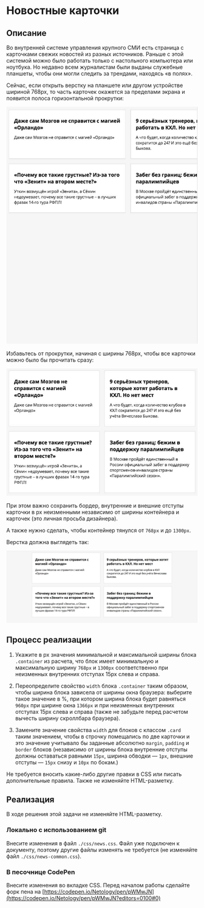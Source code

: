 # Новостные карточки

## Описание
Во внутренней системе управления крупного СМИ есть страница с карточками свежих новостей из разных источников.
Раньше с этой системой можно было работать только с настольного компьютера или ноутбука. Но недавно всем журналистам были выданы служебные планшеты, чтобы они могли следить за трендами, находясь «в полях».

Сейчас, если открыть верстку на планшете или другом устройстве шириной 768px, то часть карточек окажется за пределами экрана и появится полоса горизонтальной прокрутки:

![Horizontal scrollbar on the news block](../../sources/fluid-news-scrollbar.jpg)
 
Избавьтесь от прокрутки, начиная с ширины 768px, чтобы все карточки можно было бы прочитать сразу:

![the news block on a tablet](../../sources/fluid-news-tablet.jpg)

При этом важно сохранить бордер, внутренние и внешние отступы карточки в px неизменными независимо от ширины контейнера и карточек (это личная просьба дизайнера).

А также нужно сделать, чтобы контейнер тянулся от  `768px` и до `1300px`.

Верстка должна выглядеть так:

![the news block on a desktop](../../sources/fluid-news-desktop.jpg)

## Процесс реализации

1. Укажите в px значения минимальной и максимальной ширины блока `.container` из расчета, что блок имеет минимальную и максимальную ширину `768px` и `1300px` соответственно при неизменных внутренних отступах 15px слева и справа.

2. Переопределите свойство `width` блока `.container` таким образом, чтобы ширина блока зависела от ширины окна браузера: выберите такое значение в %, при котором ширина блока будет равняться `960px` при ширине окна `1366px` и при неизменных внутренних отступах 15px слева и справа (также не забудьте перед расчетом вычесть ширину скроллбара браузера). 

3. Замените значение свойства `width` для блоков с классом `.card` таким значением, чтобы в строчку помещались по две карточки и это значение учитывало бы заданные абсолютно `margin`, `padding` и `border` блоков
 (независимо от ширины блока внутренние отступы должны оставаться равными `15px`, ширина обводки &mdash; `1px`, внешние отступы &mdash; `15px` снизу и `10px` по бокам.)

Не требуется вносить какие-либо другие правки в CSS или писать дополнительные правила. Также не изменяйте HTML-разметку.

## Реализация

В ходе решения этой задачи не изменяйте HTML-разметку.

### Локально с использованием git

Внесите изменения в файл `./css/news.css`. Файл уже подключен к документу, поэтому другие файлы изменять не требуется (не изменяйте файл `./css/news-common.css`).

### В песочнице CodePen

Внесите изменения во вкладке CSS. Перед началом работы сделайте форк пена на [https://codepen.io/Netology/pen/pWMwJN](https://codepen.io/Netology/pen/pWMwJN?editors=0100#0)
